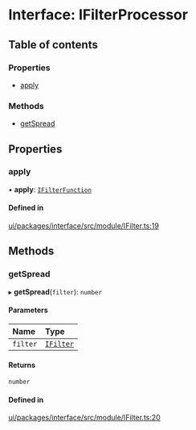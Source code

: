 # Interface: IFilterProcessor

## Table of contents

### Properties

- [apply](IFilterProcessor.md#apply)

### Methods

- [getSpread](IFilterProcessor.md#getspread)

## Properties

### apply

• **apply**: [`IFilterFunction`](IFilterFunction.md)

#### Defined in

[ui/packages/interface/src/module/IFilter.ts:19](https://github.com/leaferjs/leafer-ui/blob/4b7f368/packages/interface/src/module/IFilter.ts#L19)

## Methods

### getSpread

▸ **getSpread**(`filter`): `number`

#### Parameters

| Name | Type |
| :------ | :------ |
| `filter` | [`IFilter`](IFilter.md) |

#### Returns

`number`

#### Defined in

[ui/packages/interface/src/module/IFilter.ts:20](https://github.com/leaferjs/leafer-ui/blob/4b7f368/packages/interface/src/module/IFilter.ts#L20)
